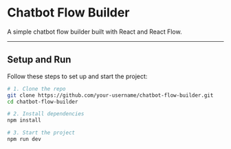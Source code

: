 # Chatbot Flow Builder

A simple chatbot flow builder built with React and React Flow.

---

## Setup and Run

Follow these steps to set up and start the project:

```bash
# 1. Clone the repo
git clone https://github.com/your-username/chatbot-flow-builder.git
cd chatbot-flow-builder

# 2. Install dependencies
npm install

# 3. Start the project
npm run dev
